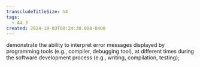 ```yaml
---
transcludeTitleSize: h4
tags:
  - A4.3
created: 2024-10-03T08:24:38.000-0400
---
```

demonstrate the ability to interpret error messages displayed by programming tools (e.g., compiler, debugging tool), at different times during the software development process (e.g., writing, compilation, testing);